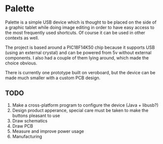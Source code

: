 # Palette

Palette is a simple USB device which is thought to be placed on the side of a graphic tablet while doing image editing in order to have easy access to the most frequently used shortcuts. Of course it can be used in other contexts as well.

The project is based around a PIC18F14K50 chip because it supports USB (using an external crystal) and can be powered from 5v without external components. I also had a couple of them lying around, which made the choice obvious.

There is currently one prototype built on veroboard, but the device can be made much smaller with a custom PCB design.

## TODO

1) Make a cross-platform program to configure the device (Java + libusb?)
2) Design product apperance, special care must be taken to make the buttons pleasant to use
3) Draw schematics
4) Draw PCB
5) Measure and improve power usage
6) Manufacturing
